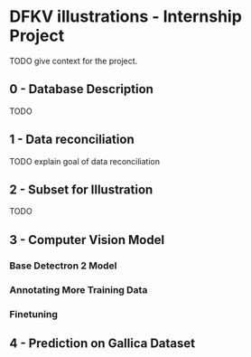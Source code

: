 # DFKV illustrations - Internship Project

TODO give context for the project.

## 0 - Database Description

TODO

## 1 - Data reconciliation

TODO explain goal of data reconciliation

## 2 - Subset for Illustration 

TODO


## 3 - Computer Vision Model

### Base Detectron 2 Model

### Annotating More Training Data

### Finetuning


## 4 - Prediction on Gallica Dataset

